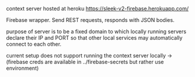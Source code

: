 context server hosted at heroku https://sleek-v2-firebase.herokuapp.com/

Firebase wrapper. Send REST requests, responds with JSON bodies.

purpose of server is to be a fixed domain to which locally running servers declare their IP and PORT
so that other local services may automatically connect to each other.

current setup does not support running the context server locally -> (firebase creds are available in ../firebase-secrets but rather use environment)

